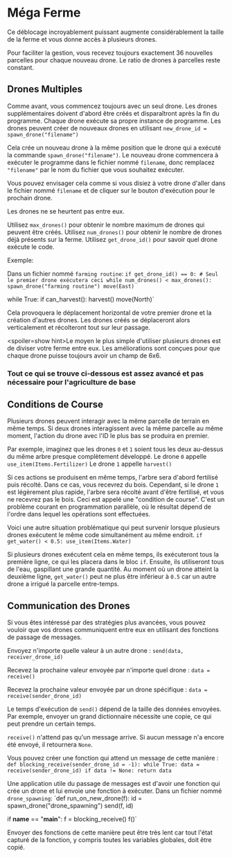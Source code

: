 # Méga Ferme
Ce déblocage incroyablement puissant augmente considérablement la taille de la ferme et vous donne accès à plusieurs drones.

Pour faciliter la gestion, vous recevez toujours exactement 36 nouvelles parcelles pour chaque nouveau drone. Le ratio de drones à parcelles reste constant.

## Drones Multiples
Comme avant, vous commencez toujours avec un seul drone. Les drones supplémentaires doivent d'abord être créés et disparaîtront après la fin du programme.
Chaque drone exécute sa propre instance de programme. Les drones peuvent créer de nouveaux drones en utilisant
`new_drone_id = spawn_drone("filename")`

Cela crée un nouveau drone à la même position que le drone qui a exécuté la commande `spawn_drone("filename")`. Le nouveau drone commencera à exécuter le programme dans le fichier nommé `filename`, donc remplacez `"filename"` par le nom du fichier que vous souhaitez exécuter.

Vous pouvez envisager cela comme si vous disiez à votre drone d'aller dans le fichier nommé `filename` et de cliquer sur le bouton d'exécution pour le prochain drone.

Les drones ne se heurtent pas entre eux.

Utilisez `max_drones()` pour obtenir le nombre maximum de drones qui peuvent être créés.
Utilisez `num_drones()` pour obtenir le nombre de drones déjà présents sur la ferme.
Utilisez `get_drone_id()` pour savoir quel drone exécute le code.

Exemple:

Dans un fichier nommé `farming routine`:
`if get_drone_id() == 0:
    # Seul le premier drone exécutera ceci
    while num_drones() < max_drones():
        spawn_drone("farming routine")
        move(East)`

while True:
    if can_harvest():
        harvest()
    move(North)`

Cela provoquera le déplacement horizontal de votre premier drone et la création d'autres drones. Les drones créés se déplaceront alors verticalement et récolteront tout sur leur passage.

<spoiler=show hint>Le moyen le plus simple d'utiliser plusieurs drones est de diviser votre ferme entre eux. Les améliorations sont conçues pour que chaque drone puisse toujours avoir un champ de 6x6.
</spoiler>

### Tout ce qui se trouve ci-dessous est assez avancé et pas nécessaire pour l'agriculture de base

## Conditions de Course
Plusieurs drones peuvent interagir avec la même parcelle de terrain en même temps. Si deux drones interagissent avec la même parcelle au même moment, l'action du drone avec l'ID le plus bas se produira en premier.

Par exemple, imaginez que les drones `0` et `1` soient tous les deux au-dessus du même arbre presque complètement développé.
Le drone `0` appelle
`use_item(Items.Fertilizer)`
Le drone `1` appelle
`harvest()`

Si ces actions se produisent en même temps, l'arbre sera d'abord fertilisé puis récolté. Dans ce cas, vous recevrez du bois. Cependant, si le drone `1` est légèrement plus rapide, l'arbre sera récolté avant d'être fertilisé, et vous ne recevrez pas le bois.
Ceci est appelé une "condition de course". C'est un problème courant en programmation parallèle, où le résultat dépend de l'ordre dans lequel les opérations sont effectuées.

Voici une autre situation problématique qui peut survenir lorsque plusieurs drones exécutent le même code simultanément au même endroit.
`if get_water() < 0.5:
    use_item(Items.Water)`

Si plusieurs drones exécutent cela en même temps, ils exécuteront tous la première ligne, ce qui les placera dans le bloc `if`. Ensuite, ils utiliseront tous de l'eau, gaspillant une grande quantité.
Au moment où un drone atteint la deuxième ligne, `get_water()` peut ne plus être inférieur à `0.5` car un autre drone a irrigué la parcelle entre-temps.

## Communication des Drones
Si vous êtes intéressé par des stratégies plus avancées, vous pouvez vouloir que vos drones communiquent entre eux en utilisant des fonctions de passage de messages.

Envoyez n'importe quelle valeur à un autre drone :
`send(data, receiver_drone_id)`

Recevez la prochaine valeur envoyée par n'importe quel drone :
`data = receive()`

Recevez la prochaine valeur envoyée par un drone spécifique :
`data = receive(sender_drone_id)`

Le temps d'exécution de `send()` dépend de la taille des données envoyées. Par exemple, envoyer un grand dictionnaire nécessite une copie, ce qui peut prendre un certain temps.

`receive()` n'attend pas qu'un message arrive. Si aucun message n'a encore été envoyé, il retournera `None`.

Vous pouvez créer une fonction qui attend un message de cette manière :
`def blocking_receive(sender_drone_id = -1):
    while True:
        data = receive(sender_drone_id)
        if data != None:
            return data`

Une application utile du passage de messages est d'avoir une fonction qui crée un drone et lui envoie une fonction à exécuter.
Dans un fichier nommé `drone_spawning`:
`def run_on_new_drone(f):
    id = spawn_drone("drone_spawning")
    send(f, id)

if __name__ == "__main__":
    f = blocking_receive()
    f()`

Envoyer des fonctions de cette manière peut être très lent car tout l'état capturé de la fonction, y compris toutes les variables globales, doit être copié.